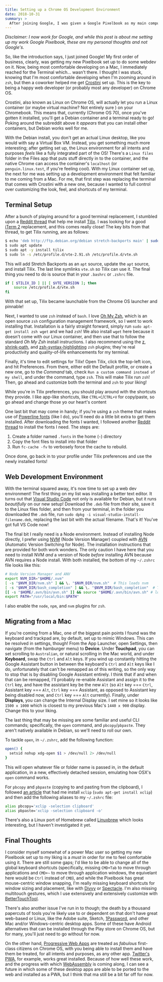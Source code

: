 ```yaml
---
title: Setting up a Chrome OS Development Environment
date: 2018-10-31
summary: >
  After joining Google, I was given a Google Pixelbook as my main computer. This is my journey to get it set up for web development
---
```


_Disclaimer: I now work for Google, and while this post is about me setting up my work Google Pixelbook, these are my personal thoughts and not Google's._

So, like the introduction says, I just joined Google! My first order of business, clearly, was getting my new Pixelbook set up to do some webdev on it. Now, being most comfortable developing on a Mac, I immediately reached for the Terminal which... wasn't there. I thought I was stuck, knowing that I'm most comfortable developing when I'm zooming around in `zsh`, but then a coworker helped me get [Crostini](https://www.reddit.com/r/Crostini/) set up. This is the key to being a happy web developer (or probably most any developer) on Chrome OS.

Crostini, also known as Linux on Chrome OS, will actually let you run a Linux container (or maybe virtual machine? Not entirely sure ) on your Chromebook. This means that, currently (Chrome OS 70), once you've gotten it installed, you'll get a Debian container and a terminal ready to go! Poking around the subreddit above it _appears_ that you can install other containers, but Debian works well for me.

With the Debian install, you don't get an actual Linux desktop, like you would with say a Virtual Box VM. Instead, you get something much more interesting; after getting set up, the Linux environment for all intents and purposes _feels_ like a fully integrated part of the OS! There's a `Linux files` folder in the Files app that puts stuff directly in to the container, and the native Chrome can access the container's `localhost` (or `penguin.linux.test`, if you're feeling cool). With my Linux container set up, the next for me was setting up a development environment that felt familiar to me coming from a Mac. For me, that first step was replacing the terminal that comes with Crostini with a new one, because I wanted to full control over customizing the look, feel, and shortcuts of my terminal.

## Terminal Setup

After a bunch of playing around for a good terminal replacement, I stumbled upon a [Reddit thread](https://www.reddit.com/r/Crostini/comments/8rgq26/multi_tabs_in_terminal/e29vjqr/) that help me install [Tilix](https://gnunn1.github.io/tilix-web/). I was looking for a good [iTerm 2](https://www.iterm2.com/) replacement, and this comes really close! The key bits from that thread, to get Tilix running, are as follows:

```bash
$ echo 'deb http://ftp.debian.org/debian stretch-backports main' | sudo tee /etc/apt/sources.list.d/stretch-backports.list
$ sudo apt update
$ sudo apt -y install tilix
$ sudo ln -s /etc/profile.d/vte-2.91.sh /etc/profile.d/vte.sh
```

This will add Stretch Backports as an `apt` source, update the `apt` source, and install Tilix. The last line symlinks `vte.sh` so Tilix can use it. The final thing you need to do is source that in your `.bashrc` or `.zshrc` file.

```bash
if [ $TILIX_ID ] || [ $VTE_VERSION ]; then
    source /etc/profile.d/vte.sh
fi
```

With that set up, Tilix became launchable from the Chrome OS launcher and pinnable!

Next, I wanted to use `zsh` instead of `bash`. I love [Oh My Zsh](https://github.com/robbyrussell/oh-my-zsh), which is an open source `zsh` configuration management framework, so I went to work installing that. Installation is a fairly straight forward, simply run `sudo apt-get install zsh wget` and we had `zsh`! We also install `wget` here because it doesn't come with our Linux container, and then use that to follow the standard _Oh My Zsh_ install instructions. I also recommend using the [z](https://github.com/robbyrussell/oh-my-zsh/tree/master/plugins/z), [shrink-path](https://github.com/robbyrussell/oh-my-zsh/tree/master/plugins/shrink-path), and [zsh-syntax-highlighting](https://github.com/zsh-users/zsh-syntax-highlighting) `zsh` plugins; they're real productivity and quality-of-life enhancements for my terminal.

Finally, it's time to edit settings for Tilix! Open Tilix, click the top-left icon, and hit Preferences. From there, either edit the Default profile, or create a new one, go to the _Command_ tab, check `Run a custom command instead of my shell`, and under the command, type `zsh`. This will make Tilix run `zsh`! Then, go ahead and customize both the terminal and `zsh` to your liking!

While you're in Tilix preferences, you should play around with the shortcuts they provide. I like app-like shortcuts, like `CTRL+C`/`CTRL+V` for copy/paste, so go ahead and change those yo our heart's content

One last bit that may come in handy; if you're using a `zsh` theme that makes use of [Powerline fonts](https://github.com/powerline/fonts) (like I do), you'll need do a little bit extra to get them installed. After downloading the fonts I wanted, I followed another [Reddit thread](https://www.reddit.com/r/Crostini/comments/9ih3nv/installing_fonts/) to install the fonts I need. The steps are:

1. Create a folder named `.fonts` in the home (`~`) directory
2. Copy the font files to install into that folder
3. Run `fc-cache -fv` to verbosely force the cache to rebuild.

Once done, go back in to your profile under Tilix preferences and use the newly installed fonts!

## Web Development Environment

With the terminal squared away, it's now time to set up a web dev environment! The first thing on my list was installing a better text editor. It turns out that [Visual Studio Code](https://code.visualstudio.com/) not only is available for Debian, but it runs _beautifully_ on our new setup! Download the `.deb` file from their site, save it to the Linux files folder, and then from your terminal, in the folder you downloaded the `.deb` file, run `sudo dpkg -i visual-studio-install-filename.deb`, replacing the last bit with the actual filename. That's it! You've got full VS Code now!

The final bit I really need is a Node environment. Instead of installing Node directly, I prefer using [NVM](https://github.com/creationix/nvm) (Node Version Manager) coupled with [AVN](https://github.com/wbyoung/avn) (Automatic Version Switching for Node). The installation instructions that are provided for both work wonders. The only caution I have here that you need to install NVM _and_ a version of Node _before_ installing AVN because AVN requires a Node install. With both installed, the bottom of my `~/.zshrc` file looks like this:

```bash
# Node Version Manager and ANV
export NVM_DIR="$HOME/.nvm"
[ -s "$NVM_DIR/nvm.sh" ] && \. "$NVM_DIR/nvm.sh"  # This loads nvm
[ -s "$NVM_DIR/bash_completion" ] && \. "$NVM_DIR/bash_completion"  # This loads nvm bash_completion
[[ -s "$HOME/.avn/bin/avn.sh" ]] && source "$HOME/.avn/bin/avn.sh" # load avn
export PATH="/usr/local/bin:$PATH"
```

I also enable the `node`, `npm`, and `nvm` plugins for `zsh`.

## Migrating from a Mac

If you're coming from a Mac, one of the biggest pain points I found was the keyboard and trackpad are, by default, set up to mimic Windows. This can be resolved in settings, though! From the App Launcher, open Settings, then navigate (from the hamburger menu) to **Device**. Under **Touchpad**, you can set scrolling to `Australian`, or natural scrolling in the Mac world, and under **Keyboard**, swap the `Ctrl` and `Alt` keys. If you wind up constantly hitting the Google Assistant button in between the keyboard's `Ctrl` and `Alt` keys like I do, unfortunately that can't be remapped as of this writing, so the only way to stop that is by disabling Google Assistant entirely. I think that if and when that can be remapped, I'll probably re-enable Assistant and assign it to the `Ctrl` key, and have the assistant key be the new `Alt` (so `Alt` key === `Ctrl`, Assistant key === `Alt`, `Ctrl` key === Assistant, as opposed to Assistant key being disabled now, and `Ctrl` key === `Alt` currently). Finally, under **Displays**, you can change the Internal Display size. I set mine so it looks like `1500 x 1000` which is closest to my previous Mac's `1440 x 900` display. Change this to your liking.

The last thing that may be missing are some familiar and useful CLI commands; specifically, the `open` command, and `pbcopy`/`pbpaste`. They aren't natively available in Debian, so we'll need to roll our own.

To tackle `open`, in `~/.zshrc`, add the following function:

```bash
open() {
  setsid nohup xdg-open $1 > /dev/null 2> /dev/null
}
```

This will open whatever file or folder name is passed in, in the default application, in a new, effectively detached session, emulating how OSX's `open` command works.

For `pbcopy` and `pbpaste` (copying to and pasting from the clipboard), I followed [an article](https://www.ostechnix.com/how-to-use-pbcopy-and-pbpaste-commands-on-linux/) that had me install `xclip` (`sudo apt-get install xclip`) and then add the following aliases to my `~/.zshrc` file:

```bash
alias pbcopy='xclip -selection clipboard'
alias pbpaste='xclip -selection clipboard -o'
```

There's also a Linux port of Homebrew called [Linuxbrew](http://linuxbrew.sh/) which looks interesting, but I haven't investigated it yet.

## Final Thoughts

I consider myself somewhat of a power Mac user so getting my new Pixelbook set up to my liking is a _must_ in order for me to feel comfortable using it. There are still some gaps; I'd like to be able to change all of the global keyboard shortcuts (specifically, missing `CMD+Tab` to move through applications and `CMD+~` to move through application windows, the equivelant here would be `Ctrl` instead of `CMD`), and while the Pixelbook has great mouse-centric window snapping, I'm really missing keyboard shortcuts for window sizing and placement, like with [Divvy](http://mizage.com/divvy/) or [Spectacle](https://www.spectacleapp.com/). I'm also missing multitouch gestures, which I use extensively and extensively customize with [BetterTouchTool](https://folivora.ai/).

There's also another issue I've run in to though; the death by a thousand papercuts of tools you're likely use to or dependent on that don't have great web-based or Linux, like the Adobe suite, Sketch, [1Password](https://1password.com/), and other Mac and/or Windows-centric desktop apps. Some of these have Android alternatives that can be installed through the Play store on Chrome OS, but for many, you'll just need to go without for now.

On the other hand, [Progressive Web Apps](https://developers.google.com/web/progressive-web-apps/) are treated as _fabulous_ first-class citizens on Chrome OS, with you being able to install them and have them be treated, for all intents and purposes, as any other app. [Twitter's PWA](https://mobile.twitter.com), for example, works great installed. Because of how well these work, and the progress with which [WebAssembly](https://webassembly.org/) is coming along, I can see a future in which some of these desktop apps are able to be ported to the web and installed as a PWA, but I think that ma still be a bit far off for now.
